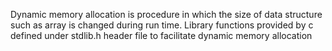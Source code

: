Dynamic memory allocation is procedure in which the size 
of data structure such as array is changed during run time.
Library functions provided by c defined under stdlib.h header file
to facilitate dynamic memory allocation 
